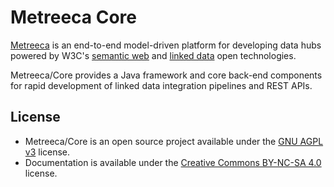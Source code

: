 
# Metreeca Core

[Metreeca](https://www.metreeca.com/) is an end-to-end model-driven platform for developing data hubs powered by W3C's [semantic web](https://www.w3.org/standards/semanticweb/) and [linked data](https://www.w3.org/standards/semanticweb/data) open technologies.

Metreeca/Core provides a Java framework and core back-end components for rapid development of linked data integration pipelines and REST APIs.


## License

- Metreeca/Core is an open source project available under the [GNU AGPL v3](http://www.gnu.org/licenses/agpl-3.0.html) license.
- Documentation is available under the [Creative Commons BY-NC-SA 4.0](https://creativecommons.org/licenses/by-nc-sa/4.0/) license.
